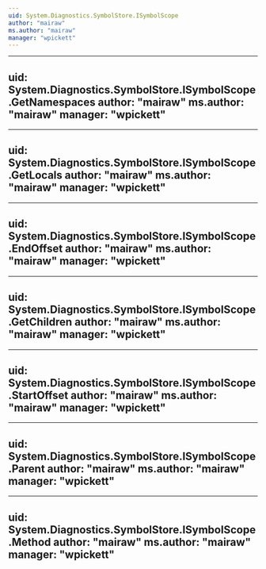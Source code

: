 ```yaml
---
uid: System.Diagnostics.SymbolStore.ISymbolScope
author: "mairaw"
ms.author: "mairaw"
manager: "wpickett"
---
```


---
uid: System.Diagnostics.SymbolStore.ISymbolScope.GetNamespaces
author: "mairaw"
ms.author: "mairaw"
manager: "wpickett"
---

---
uid: System.Diagnostics.SymbolStore.ISymbolScope.GetLocals
author: "mairaw"
ms.author: "mairaw"
manager: "wpickett"
---

---
uid: System.Diagnostics.SymbolStore.ISymbolScope.EndOffset
author: "mairaw"
ms.author: "mairaw"
manager: "wpickett"
---

---
uid: System.Diagnostics.SymbolStore.ISymbolScope.GetChildren
author: "mairaw"
ms.author: "mairaw"
manager: "wpickett"
---

---
uid: System.Diagnostics.SymbolStore.ISymbolScope.StartOffset
author: "mairaw"
ms.author: "mairaw"
manager: "wpickett"
---

---
uid: System.Diagnostics.SymbolStore.ISymbolScope.Parent
author: "mairaw"
ms.author: "mairaw"
manager: "wpickett"
---

---
uid: System.Diagnostics.SymbolStore.ISymbolScope.Method
author: "mairaw"
ms.author: "mairaw"
manager: "wpickett"
---
